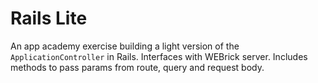 # Rails Lite
An app academy exercise building a light version of the `ApplicationController` in Rails. Interfaces with WEBrick server. Includes methods to pass params from route, query and request body. 
